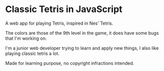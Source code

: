 # Classic Tetris in JavaScript
A web app for playing Tetris, inspired in Nes' Tetris.

The colors are those of the 9th level in the game, it does have some bugs that I'm working on.

I'm a junior web developer trying to learn and apply new things, I also like playing classic tetris a lot.

Made for learning purpose, no copyright infractions intended.
